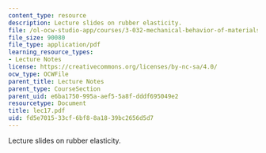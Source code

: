 ```yaml
---
content_type: resource
description: Lecture slides on rubber elasticity.
file: /ol-ocw-studio-app/courses/3-032-mechanical-behavior-of-materials-fall-2007/fd5e701533cf6bf88a1839bc2656d5d7_lec17.pdf
file_size: 90080
file_type: application/pdf
learning_resource_types:
- Lecture Notes
license: https://creativecommons.org/licenses/by-nc-sa/4.0/
ocw_type: OCWFile
parent_title: Lecture Notes
parent_type: CourseSection
parent_uid: e6ba1750-995a-aef5-5a8f-dddf695049e2
resourcetype: Document
title: lec17.pdf
uid: fd5e7015-33cf-6bf8-8a18-39bc2656d5d7
---
```

Lecture slides on rubber elasticity.